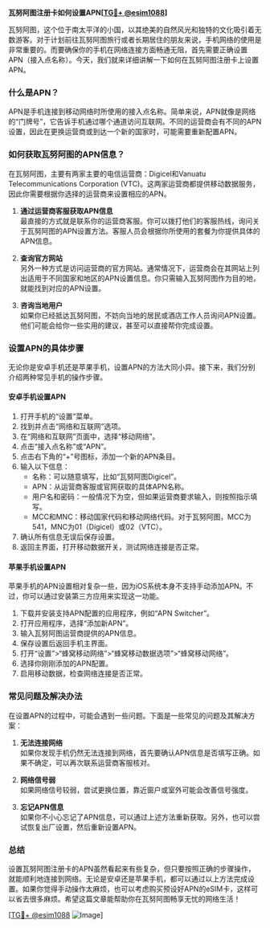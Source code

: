 **瓦努阿图注册卡如何设置APN[[TG💪+ @esim1088](https://t.me/s/esim1088)]**

瓦努阿图，这个位于南太平洋的小国，以其绝美的自然风光和独特的文化吸引着无数游客。对于计划前往瓦努阿图旅行或者长期居住的朋友来说，手机网络的使用是非常重要的。而要确保你的手机在网络连接方面畅通无阻，首先需要正确设置APN（接入点名称）。今天，我们就来详细讲解一下如何在瓦努阿图注册卡上设置APN。

### 什么是APN？

APN是手机连接到移动网络时所使用的接入点名称。简单来说，APN就像是网络的“门牌号”，它告诉手机通过哪个通道访问互联网。不同的运营商会有不同的APN设置，因此在更换运营商或到达一个新的国家时，可能需要重新配置APN。

### 如何获取瓦努阿图的APN信息？

在瓦努阿图，主要有两家主要的电信运营商：Digicel和Vanuatu Telecommunications Corporation (VTC)。这两家运营商都提供移动数据服务，因此你需要根据你选择的运营商来设置相应的APN。

1. **通过运营商客服获取APN信息**  
   最直接的方式就是联系你的运营商客服。你可以拨打他们的客服热线，询问关于瓦努阿图的APN设置方法。客服人员会根据你所使用的套餐为你提供具体的APN信息。

2. **查询官方网站**  
   另外一种方式是访问运营商的官方网站。通常情况下，运营商会在其网站上列出适用于不同国家和地区的APN设置信息。你只需输入瓦努阿图作为目的地，就能找到对应的APN设置。

3. **咨询当地用户**  
   如果你已经抵达瓦努阿图，不妨向当地的居民或酒店工作人员询问APN设置。他们可能会给你一些实用的建议，甚至可以直接帮你完成设置。

### 设置APN的具体步骤

无论你是安卓手机还是苹果手机，设置APN的方法大同小异。接下来，我们分别介绍两种常见手机的操作步骤。

#### 安卓手机设置APN

1. 打开手机的“设置”菜单。
2. 找到并点击“网络和互联网”选项。
3. 在“网络和互联网”页面中，选择“移动网络”。
4. 点击“接入点名称”或“APN”。
5. 点击右下角的“+”号图标，添加一个新的APN条目。
6. 输入以下信息：
   - 名称：可以随意填写，比如“瓦努阿图Digicel”。
   - APN：从运营商客服或官网获取的具体APN名称。
   - 用户名和密码：一般情况下为空，但如果运营商要求输入，则按照指示填写。
   - MCC和MNC：移动国家代码和移动网络代码。对于瓦努阿图，MCC为541，MNC为01（Digicel）或02（VTC）。
7. 确认所有信息无误后保存设置。
8. 返回主界面，打开移动数据开关，测试网络连接是否正常。

#### 苹果手机设置APN

苹果手机的APN设置相对复杂一些，因为iOS系统本身不支持手动添加APN。不过，你可以通过安装第三方应用来实现这一功能。

1. 下载并安装支持APN配置的应用程序，例如“APN Switcher”。
2. 打开应用程序，选择“添加新APN”。
3. 输入瓦努阿图运营商提供的APN信息。
4. 保存设置后返回手机主界面。
5. 打开“设置”>“蜂窝移动网络”>“蜂窝移动数据选项”>“蜂窝移动网络”。
6. 选择你刚刚添加的APN配置。
7. 启用移动数据，检查网络连接是否正常。

### 常见问题及解决办法

在设置APN的过程中，可能会遇到一些问题。下面是一些常见的问题及其解决方案：

1. **无法连接网络**  
   如果你发现手机仍然无法连接到网络，首先要确认APN信息是否填写正确。如果不确定，可以再次联系运营商客服核对。

2. **网络信号弱**  
   如果网络信号较弱，尝试更换位置，靠近窗户或室外可能会改善信号强度。

3. **忘记APN信息**  
   如果你不小心忘记了APN信息，可以通过上述方法重新获取。另外，也可以尝试恢复出厂设置，然后重新设置APN。

### 总结

设置瓦努阿图注册卡的APN虽然看起来有些复杂，但只要按照正确的步骤操作，就能顺利地连接到网络。无论是安卓还是苹果手机，都可以通过以上方法完成设置。如果你觉得手动操作太麻烦，也可以考虑购买预设好APN的eSIM卡，这样可以省去很多麻烦。希望这篇文章能帮助你在瓦努阿图畅享无忧的网络生活！

[[TG💪+ @esim1088](https://t.me/s/esim1088) ![Image](https://i.postimg.cc/4NQfJmqS/Snipaste-2025-05-13-00-14-12.png)]